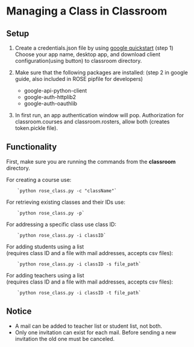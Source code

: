 # Managing a Class in Classroom

## Setup

1. Create a credentials.json file by using [google quickstart](https://developers.google.com/classroom/quickstart/python) (step 1)  
   Choose your app name, desktop app, and download client configuration(using button) to classroom directory.

2. Make sure that the following packages are installed: (step 2 in google guide, also included in ROSE pipfile for developers)
   - google-api-python-client
   - google-auth-httplib2
   - google-auth-oauthlib

3. In first run, an app authentication window will pop. Authorization for classroom.courses and classroom.rosters, allow both (creates token.pickle file).

## Functionality

First, make sure you are running the commands from the **classroom** directory.

For creating a course use:  

        `python rose_class.py -c "className"`

For retrieving existing classes and their IDs use:  

        `python rose_class.py -p`

For addressing a specific class use class ID:

        `python rose_class.py -i classID`

For adding students using a list  
(requires class ID and a file with mail addresses, accepts csv files):  

        `python rose_class.py -i classID -s file_path`

For adding teachers using a list  
(requires class ID and a file with mail addresses, accepts csv files):  

        `python rose_class.py -i classID -t file_path`

## Notice

- A mail can be added to teacher list or student list, not both.
- Only one invitation can exist for each mail. Before sending a new invitation the old one must be canceled.